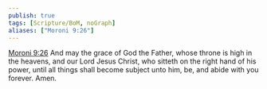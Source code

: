 ```yaml
---
publish: true
tags: [Scripture/BoM, noGraph]
aliases: ["Moroni 9:26"]
---
```

[Moroni 9:26](https://churchofjesuschrist.org/study/scriptures/bofm/moro/9?lang=eng&id=p26#p26) And may the grace of God the Father, whose throne is high in the heavens, and our Lord Jesus Christ, who sitteth on the right hand of his power, until all things shall become subject unto him, be, and abide with you forever. Amen.




